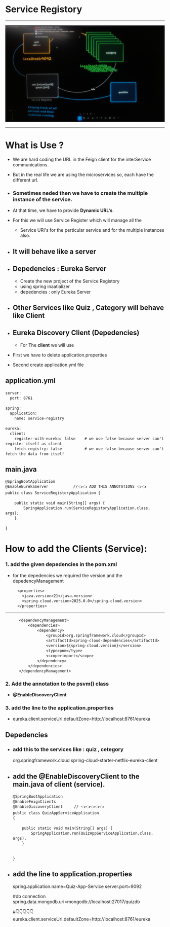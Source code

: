 # Service Registory

---------

![img_1.png](../Quiz-App-Service/img_1.png)

---------


# What is Use ?

* We are hard coding the URL in the Feign client for the interService communications.
* But in the real life we are using the microservices so, each have the different url.
* ### Sometimes neded then we have to create the multiple instance of the service.
* At that time, we have to provide **Dynamic URL's**.


* For this we will use Service Register which will manage all the 
  * Service URI's for the perticular service and for the multiple instances also.


* ## It will behave like a server


* ## Depedencies : Eureka Server
  * Create the new project of the Service Registory 
  * using spring inaatializer
  * depedencies : only Eureka Server

* ## Other Services like Quiz , Category will behave like Client

* ## Eureka Discovery Client  (Depedencies)
  * For The **client** we will use  



* First we have to delete application.properties
* Second create application.yml file 

## application.yml

    server:
      port: 8761
      
    spring:
      application:
        name: service-registry
        
    eureka:
      client:
        register-with-eureka: false    # we use false because server can't register itself as client
        fetch-registry: false          # we use false because server can't fetch the data from itself
          
    
## main.java



    @SpringBootApplication
    @EnableEurekaServer           //👈👈 ADD THIS ANNOTATIONS 👈👈
    public class ServiceRegistoryApplication {

        public static void main(String[] args) {
            SpringApplication.run(ServiceRegistoryApplication.class, args);
        }
    
    }


# How to add the Clients (Service):

### 1. add the given depedencies in the pom.xml
* for the depedencies we required the version and the depedencyManagement
    
        <properties>
          <java.version>21</java.version>
          <spring-cloud.version>2025.0.0</spring-cloud.version>
        </properties>  


--------------

          <dependencyManagement>
              <dependencies>
                  <dependency>
                      <groupId>org.springframework.cloud</groupId>
                      <artifactId>spring-cloud-dependencies</artifactId>
                      <version>${spring-cloud.version}</version>
                      <type>pom</type>
                      <scope>import</scope>
                  </dependency>
              </dependencies>
          </dependencyManagement>

### 2. Add the annotation to the psvm() class

* **@EnableDiscoveryClient**


### 3. add the line to the application.properties

* eureka.client.serviceUrl.defaultZone=http://localhost:8761/eureka


## Depedencies 

* ### add this to the services like : quiz , cetegory
    

    <dependency>
        <groupId>org.springframework.cloud</groupId>
        <artifactId>spring-cloud-starter-netflix-eureka-client</artifactId>
    </dependency>


* ## add the @EnableDiscoveryClient to the main.java of client (service).



      @SpringBootApplication
      @EnableFeignClients
      @EnableDiscoveryClient     // 👈👈👈👈👈
      public class QuizAppServiceApplication
      {
      
          public static void main(String[] args) {
              SpringApplication.run(QuizAppServiceApplication.class, args);
          }
      
      
      }


* ## add the line to application.properties
  

    spring.application.name=Quiz-App-Service
    server.port=9092
    
    #db connection
    spring.data.mongodb.uri=mongodb://localhost:27017/quizdb
    
    #👇👇👇👇👇
    eureka.client.serviceUrl.defaultZone=http://localhost:8761/eureka
    
